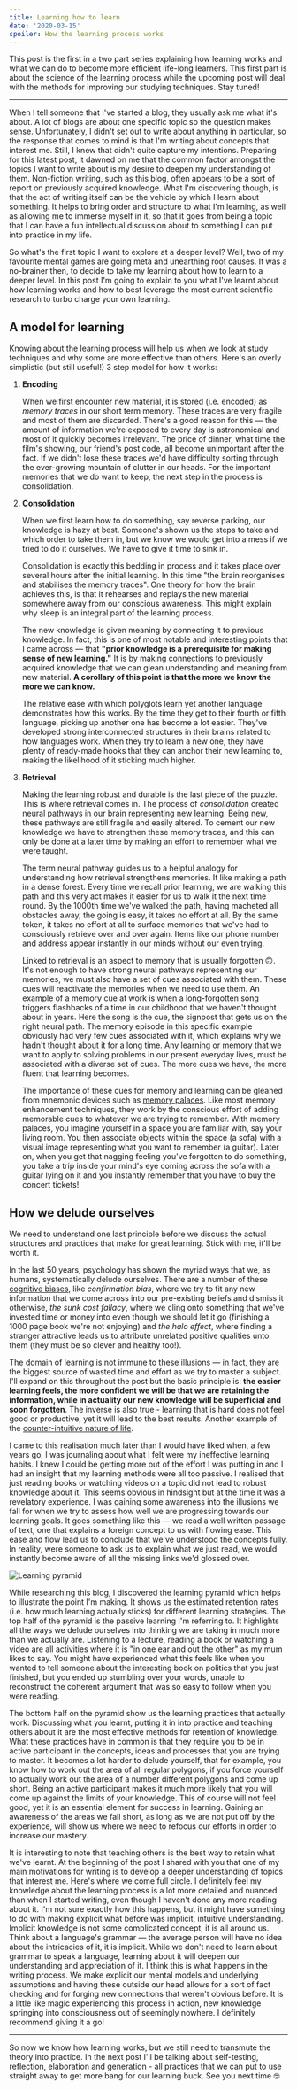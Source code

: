 ```yaml
---
title: Learning how to learn
date: '2020-03-15'
spoiler: How the learning process works
---
```


This post is the first in a two part series explaining how learning works and what we can do to become more efficient life-long learners. This first part is about the science of the learning process while the upcoming post will deal with the methods for improving our studying techniques. Stay tuned!

---

When I tell someone that I've started a blog, they usually ask me what it's about. A lot of blogs are about one specific topic so the question makes sense. Unfortunately, I didn't set out to write about anything in particular, so the response that comes to mind is that I'm writing about concepts that interest me. Still, I knew that didn't quite capture my intentions. Preparing for this latest post, it dawned on me that the common factor amongst the topics I want to write about is my desire to deepen my understanding of them. Non-fiction writing, such as this blog, often appears to be a sort of report on previously acquired knowledge. What I'm discovering though, is that the act of writing itself can be the vehicle by which I learn about something. It helps to bring order and structure to what I'm learning, as well as allowing me to immerse myself in it, so that it goes from being a topic that I can have a fun intellectual discussion about to something I can put into practice in my life.

So what's the first topic I want to explore at a deeper level? Well, two of my favourite mental games are going meta and unearthing root causes. It was a no-brainer then, to decide to take my learning about how to learn to a deeper level. In this post I'm going to explain to you what I've learnt about how learning works and how to best leverage the most current scientific research to turbo charge your own learning.

## A model for learning

Knowing about the learning process will help us when we look at study techniques and why some are more effective than others. Here's an overly simplistic (but still useful!) 3 step model for how it works:

1. **Encoding**

    When we first encounter new material, it is stored (i.e. encoded) as *memory traces* in our short term memory. These traces are very fragile and most of them are discarded. There's a good reason for this — the amount of information we're exposed to every day is astronomical and most of it quickly becomes irrelevant. The price of dinner, what time the film's showing, our friend's post code, all become unimportant after the fact. If we didn't lose these traces we'd have difficulty sorting through the ever-growing mountain of clutter in our heads. For the important memories that we do want to keep, the next step in the process is consolidation.

2. **Consolidation**

    When we first learn how to do something, say reverse parking, our knowledge is hazy at best. Someone's shown us the steps to take and which order to take them in, but we know we would get into a mess if we tried to do it ourselves. We have to give it time to sink in.

    Consolidation is exactly this bedding in process and it takes place over several hours after the initial learning. In this time "the brain reorganises and stabilises the memory traces". One theory for how the brain achieves this, is that it rehearses and replays the new material somewhere away from our conscious awareness. This might explain why sleep is an integral part of the learning process.

    The new knowledge is given meaning by connecting it to previous knowledge. In fact, this is one of most notable and interesting points that I came across — that **"prior knowledge is a prerequisite for making sense of new learning."** It is by making connections to previously acquired knowledge that we can glean understanding and meaning from new material. **A corollary of this point is that the more we know the more we can know.**

    The relative ease with which polyglots learn yet another language demonstrates how this works. By the time they get to their fourth or fifth language, picking up another one has become a lot easier. They've developed strong interconnected structures in their brains related to how languages work. When they try to learn a new one, they have plenty of ready-made hooks that they can anchor their new learning to, making the likelihood of it sticking much higher.

3. **Retrieval**

    Making the learning robust and durable is the last piece of the puzzle. This is where retrieval comes in. The process of *consolidation* created neural pathways in our brain representing new learning. Being new, these pathways are still fragile and easily altered. To cement our new knowledge we have to strengthen these memory traces, and this can only be done at a later time by making an effort to remember what we were taught.

    The term neural pathway guides us to a helpful analogy for understanding how retrieval strengthens memories. It like making a path in a dense forest. Every time we recall prior learning, we are walking this path and this very act makes it easier for us to walk it the next time round. By the 1000th time we've walked the path, having macheted all obstacles away, the going is easy, it takes no effort at all. By the same token, it takes no effort at all to surface memories that we've had to consciously retrieve over and over again. Items like our phone number and address appear instantly in our minds without our even trying.

    Linked to retrieval is an aspect to memory that is usually forgotten 🙃. It's not enough to have strong neural pathways representing our memories, we must also have a set of cues associated with them. These cues will reactivate the memories when we need to use them. An example of a memory cue at work is when a long-forgotten song triggers flashbacks of a time in our childhood that we haven't thought about in years. Here the song is the cue, the signpost that gets us on the right neural path. The memory episode in this specific example obviously had very few cues associated with it, which explains why we hadn't thought about it for a long time. Any learning or memory that we want to apply to solving problems in our present everyday lives, must be associated with a diverse set of cues. The more cues we have, the more fluent that learning becomes.

    The importance of these cues for memory and learning can be gleaned from mnemonic devices such as [memory palaces](https://litemind.com/memory-palace/). Like most memory enhancement techniques, they work by the conscious effort of adding memorable cues to whatever we are trying to remember. With memory palaces, you imagine yourself in a space you are familiar with, say your living room. You then associate objects within the space (a sofa) with a visual image representing what you want to remember (a guitar). Later on, when you get that nagging feeling you've forgotten to do something, you take a trip inside your mind's eye coming across the sofa with a guitar lying on it and you instantly remember that you have to buy the concert tickets!

## How we delude ourselves

We need to understand one last principle before we discuss the actual structures and practices that make for great learning. Stick with me, it'll be worth it.

In the last 50 years, psychology has shown the myriad ways that we, as humans, systematically delude ourselves. There are a number of these [cognitive biases](https://yourbias.is/the-sunk-cost-fallacy), like *confirmation bias*, where we try to fit any new information that we come across into our pre-existing beliefs and dismiss it otherwise, *the sunk cost fallacy*, where we cling onto something that we've invested time or money into even though we should let it go (finishing a 1000 page book we're not enjoying) and *the halo effect*, where finding a stranger attractive leads us to attribute unrelated positive qualities unto them (they must be so clever and healthy too!).

The domain of learning is not immune to these illusions — in fact, they are the biggest source of wasted time and effort as we try to master a subject. I'll expand on this throughout the post but the basic principle is: **the easier learning feels, the more confident we will be that we are retaining the information, while in actuality our new knowledge will be superficial and soon forgotten**. The inverse is also true - learning that is hard does not feel good or productive, yet it will lead to the best results. Another example of the [counter-intuitive nature of life](https://www.youtube.com/watch?v=LGpYE-FZRhA).

I came to this realisation much later than I would have liked when, a few years go, I was journaling about what I felt were my ineffective learning habits. I knew I could be getting more out of the effort I was putting in and I had an insight that my learning methods were all too passive. I realised that just reading books or watching videos on a topic did not lead to robust knowledge about it. This seems obvious in hindsight but at the time it was a revelatory experience. I was gaining some awareness into the illusions we fall for when we try to assess how well we are progressing towards our learning goals. It goes something like this — we read a well written passage of text, one that explains a foreign concept to us with flowing ease. This ease and flow lead us to conclude that we've understood the concepts fully. In reality, were someone to ask us to explain what we just read, we would instantly become aware of all the missing links we'd glossed over.

![Learning pyramid](learning-pyramid.png)

While researching this blog, I discovered the learning pyramid which helps to illustrate the point I'm making. It shows us the estimated retention rates (i.e. how much learning actually sticks) for different learning strategies. The top half of the pyramid is the passive learning I'm referring to. It highlights all the ways we delude ourselves into thinking we are taking in much more than we actually are. Listening to a lecture, reading a book or watching a video are all activities where it is "in one ear and out the other" as my mum likes to say. You might have experienced what this feels like when you wanted to tell someone about the interesting book on politics that you just finished, but you ended up stumbling over your words, unable to reconstruct the coherent argument that was so easy to follow when you were reading.

The bottom half on the pyramid show us the learning practices that actually work. Discussing what you learnt, putting it in into practice and teaching others about it are the most effective methods for retention of knowledge. What these practices have in common is that they require you to be in active participant in the concepts, ideas and processes that you are trying to master. It becomes a lot harder to delude yourself, that for example, you know how to work out the area of all regular polygons, if you force yourself to actually work out the area of a number different polygons and come up short. Being an active participant makes it much more likely that you will come up against the limits of your knowledge. This of course will not feel good, yet it is an essential element for success in learning. Gaining an awareness of the areas we fall short, as long as we are not put off by the experience, will show us where we need to refocus our efforts in order to increase our mastery.

It is interesting to note that teaching others is the best way to retain what we've learnt. At the beginning of the post I shared with you that one of my main motivations for writing is to develop a deeper understanding of topics that interest me. Here's where we come full circle. I definitely feel my knowledge about the learning process is a lot more detailed and nuanced than when I started writing, even though I haven't done any more reading about it. I'm not sure exactly how this happens, but it might have something to do with making explicit what before was implicit, intuitive understanding. Implicit knowledge is not some complicated concept, it is all around us. Think about a language's grammar — the average person will have no idea about the intricacies of it, it is implicit. While we don't need to learn about grammar to speak a language, learning about it will deepen our understanding and appreciation of it. I think this is what happens in the writing process. We make explicit our mental models and underlying assumptions and having these outside our head allows for a sort of fact checking and for forging new connections that weren't obvious before. It is a little like magic experiencing this process in action, new knowledge springing into consciousness out of seemingly nowhere. I definitely recommend giving it a go!

---

So now we know how learning works, but we still need to transmute the theory into practice. In the next post I'll be talking about self-testing, reflection, elaboration and generation - all practices that we can put to use straight away to get more bang for our learning buck. See you next time 🤓
